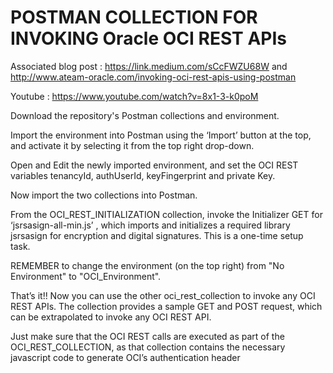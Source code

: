 # POSTMAN COLLECTION FOR INVOKING Oracle OCI REST APIs
Associated blog post : https://link.medium.com/sCcFWZU68W and http://www.ateam-oracle.com/invoking-oci-rest-apis-using-postman 

Youtube : https://www.youtube.com/watch?v=8x1-3-k0poM

Download the repository's Postman collections and environment.

Import the environment into Postman using the ‘Import’ button at the top, and activate it by selecting it from the top right drop-down. 

Open and Edit the newly imported environment, and set the OCI REST variables tenancyId, authUserId, keyFingerprint and private Key.

Now import the two collections into Postman.

From the OCI_REST_INITIALIZATION collection, invoke the Initializer GET for ‘jsrsasign-all-min.js’ , which imports and initializes a required library jsrsasign for encryption and digital signatures. This is a one-time setup task.

REMEMBER to change the environment (on the top right) from "No Environment" to "OCI_Environment".

That’s it!! Now you can use the other oci_rest_collection to invoke any OCI REST APIs. The collection provides a sample GET and POST request, which can be extrapolated to invoke any OCI REST API.

Just make sure that the OCI REST calls are executed as part of the OCI_REST_COLLECTION, as that collection contains the necessary javascript code to generate OCI’s authentication header
